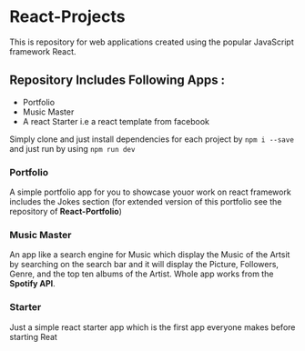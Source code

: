 # React-Projects
This is repository for web applications created using the popular JavaScript framework React.

## Repository Includes Following Apps :
* Portfolio 
* Music Master 
* A react Starter i.e a react template from facebook

Simply clone and just install dependencies for each project by `npm i --save` and just run by using `npm run dev`

### Portfolio
A simple portfolio app for you to showcase youor work on react framework includes the Jokes section (for extended version of this portfolio see the repository of **React-Portfolio**)

### Music Master
An app like a search engine for Music which display the Music of the Artsit by searching on the search bar and it will display the Picture, Followers, Genre, and the top ten albums of the Artist.
Whole app works from the **Spotify API**.

### Starter
Just a simple react starter app which is the first app everyone makes before starting Reat

